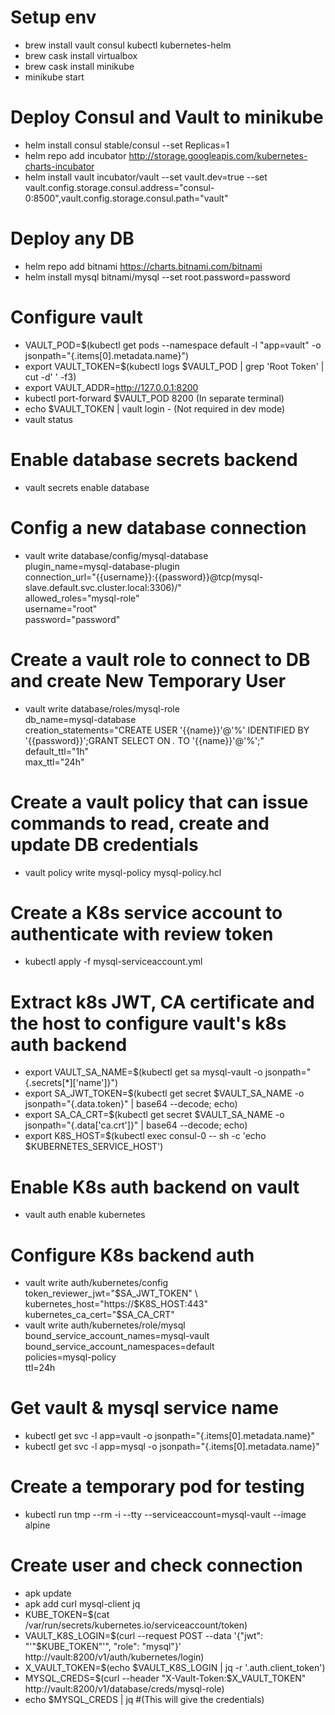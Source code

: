 # Setup env
- brew install vault consul kubectl kubernetes-helm
- brew cask install virtualbox
- brew cask install minikube
- minikube start

# Deploy Consul and Vault to minikube
- helm install consul stable/consul --set Replicas=1
- helm repo add incubator http://storage.googleapis.com/kubernetes-charts-incubator
- helm install vault incubator/vault --set vault.dev=true --set vault.config.storage.consul.address="consul-0:8500",vault.config.storage.consul.path="vault"

# Deploy any DB
- helm repo add bitnami https://charts.bitnami.com/bitnami
- helm install mysql bitnami/mysql --set root.password=password

# Configure vault
- VAULT_POD=$(kubectl get pods --namespace default -l "app=vault" -o jsonpath="{.items[0].metadata.name}")
- export VAULT_TOKEN=$(kubectl logs $VAULT_POD | grep 'Root Token' | cut -d' ' -f3)
- export VAULT_ADDR=http://127.0.0.1:8200
- kubectl port-forward $VAULT_POD 8200 (In separate terminal)
- echo $VAULT_TOKEN | vault login - (Not required in dev mode)
- vault status

# Enable database secrets backend
- vault secrets enable database

# Config a new database connection
- vault write database/config/mysql-database \
     plugin_name=mysql-database-plugin \
     connection_url="{{username}}:{{password}}@tcp(mysql-slave.default.svc.cluster.local:3306)/" \
     allowed_roles="mysql-role" \
     username="root" \
     password="password"

# Create a vault role to connect to DB and create New Temporary User
- vault write database/roles/mysql-role \
     db_name=mysql-database \
     creation_statements="CREATE USER '{{name}}'@'%' IDENTIFIED BY '{{password}}';GRANT SELECT ON *.* TO '{{name}}'@'%';" \
     default_ttl="1h" \
     max_ttl="24h"

# Create a vault policy that can issue commands to read, create and update DB credentials
- vault policy write mysql-policy mysql-policy.hcl

# Create a K8s service account to authenticate with review token
- kubectl apply -f mysql-serviceaccount.yml

# Extract k8s JWT, CA certificate and the host to configure vault's k8s auth backend
- export VAULT_SA_NAME=$(kubectl get sa mysql-vault -o jsonpath="{.secrets[*]['name']}")
- export SA_JWT_TOKEN=$(kubectl get secret $VAULT_SA_NAME -o jsonpath="{.data.token}" | base64 --decode; echo)
- export SA_CA_CRT=$(kubectl get secret $VAULT_SA_NAME -o jsonpath="{.data['ca\.crt']}" | base64 --decode; echo)
- export K8S_HOST=$(kubectl exec consul-0 -- sh -c 'echo $KUBERNETES_SERVICE_HOST')

# Enable K8s auth backend on vault
- vault auth enable kubernetes

# Configure K8s backend auth
- vault write auth/kubernetes/config \
    token_reviewer_jwt="$SA_JWT_TOKEN" \
    kubernetes_host="https://$K8S_HOST:443" \
    kubernetes_ca_cert="$SA_CA_CRT"
- vault write auth/kubernetes/role/mysql \
    bound_service_account_names=mysql-vault \
    bound_service_account_namespaces=default \
    policies=mysql-policy \
    ttl=24h

# Get vault & mysql service name
- kubectl get svc -l app=vault -o jsonpath="{.items[0].metadata.name}"
- kubectl get svc -l app=mysql -o jsonpath="{.items[0].metadata.name}"

# Create a temporary pod for testing
- kubectl run tmp --rm -i --tty --serviceaccount=mysql-vault --image alpine

# Create user and check connection
- apk update
- apk add curl mysql-client jq
- KUBE_TOKEN=$(cat /var/run/secrets/kubernetes.io/serviceaccount/token)
- VAULT_K8S_LOGIN=$(curl --request POST --data '{"jwt": "'"$KUBE_TOKEN"'", "role": "mysql"}' http://vault:8200/v1/auth/kubernetes/login)
- X_VAULT_TOKEN=$(echo $VAULT_K8S_LOGIN | jq -r '.auth.client_token')
- MYSQL_CREDS=$(curl --header "X-Vault-Token:$X_VAULT_TOKEN" http://vault:8200/v1/database/creds/mysql-role)
- echo $MYSQL_CREDS | jq #(This will give the credentials)